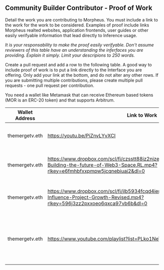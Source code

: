 ## Community Builder Contributor - Proof of Work

Detail the work you are contributing to Morpheus.  You must include a link to the work for the work to be considered.  Examples of proof include links Morpheus realted websites, application frontends, user guides or other easily verifyable information that lead directly to Inference usage.

*It is your responsability to make the proof easily verifyable. Don't assume reviewers of this table have an understanding the inferfaces you are providing. Explain it simply. Limit your descripions to 250 words.*

Create a pull request and add a row to the following table. A good way to include proof of work is to put a link directly to the Interface you are offering. Only add your link at the bottom, and do not alter any other rows. If you are submitting multiple contributions, please create multiple pull requests - one pull request per contribution.

You need a wallet like Metamask that can receive Ethereum based tokens (MOR is an ERC-20 token) and that supports Arbitrum.

| Wallet Address | Link to Work | Description of Contribution |
| -------------- | ------------ | --------------------------- |
| themergetv.eth | https://youtu.be/PiZnvLYvXCI | Educational materials: explainer vid for the techno capital machine whitepaper |
| themergetv.eth | https://www.dropbox.com/scl/fi/czsstt88iz2njze2gusek/MTV.ADB.1.25.24.EG-Building-the-future-of-Web3-Space.RL.mp4?rlkey=e6fmhbfxxpmpw5jcqnebiuaj2&dl=0 | Educational materials: downloadable/reusable vertical micro content on the TCM explainer vid |
| themergetv.eth | https://www.dropbox.com/scl/fi/jlb5934fcqd4iemeh1a3m/MTV.ADB.1.25.24.EG-Influence-Project-Growth-Revised.mp4?rlkey=596j3zz2pxxoeo6qxca97vb6b&dl=0 | Educational materials: downloadable/reusable vertical micro content on the TCM explainer vid |
| themergetv.eth | https://www.youtube.com/playlist?list=PLko1NeTe2LV7rWl49Z34qeuTK7zlrf8DE | Educational materials: batch of micro content of David Johnston's NABs speech. Downloadable/reusable for marketing/education purposes |
